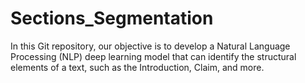# Sections_Segmentation
In this Git repository, our objective is to develop a Natural Language Processing (NLP) deep learning model that can  identify the structural elements of a text, such as the Introduction, Claim, and more.
